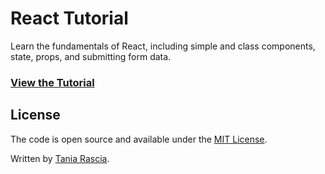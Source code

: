 # React Tutorial

Learn the fundamentals of React, including simple and class components, state, props, and submitting form data.

### [View the Tutorial](https://www.taniarascia.com/getting-started-with-react/)

## License

The code is open source and available under the [MIT License](LICENSE).

Written by [Tania Rascia](https://www.taniarascia.com).
